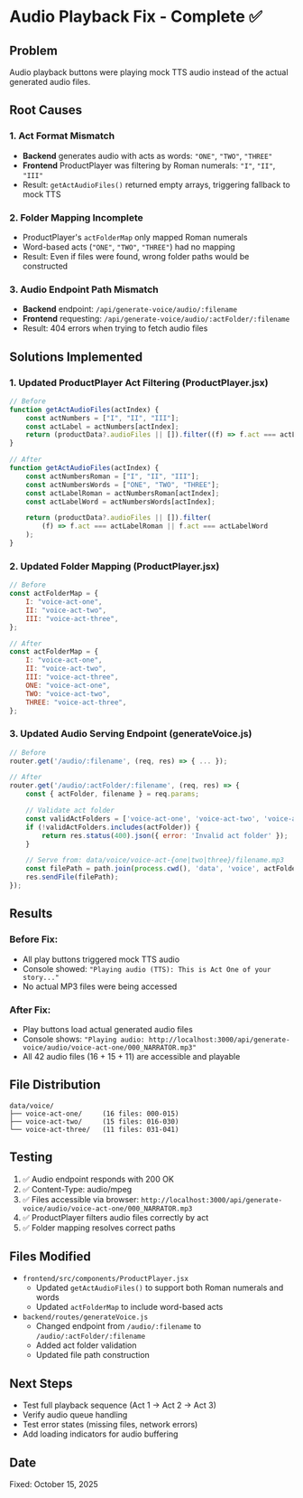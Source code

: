 # Audio Playback Fix - Complete ✅

## Problem

Audio playback buttons were playing mock TTS audio instead of the actual generated audio files.

## Root Causes

### 1. Act Format Mismatch

- **Backend** generates audio with acts as words: `"ONE"`, `"TWO"`, `"THREE"`
- **Frontend** ProductPlayer was filtering by Roman numerals: `"I"`, `"II"`, `"III"`
- Result: `getActAudioFiles()` returned empty arrays, triggering fallback to mock TTS

### 2. Folder Mapping Incomplete

- ProductPlayer's `actFolderMap` only mapped Roman numerals
- Word-based acts (`"ONE"`, `"TWO"`, `"THREE"`) had no mapping
- Result: Even if files were found, wrong folder paths would be constructed

### 3. Audio Endpoint Path Mismatch

- **Backend** endpoint: `/api/generate-voice/audio/:filename`
- **Frontend** requesting: `/api/generate-voice/audio/:actFolder/:filename`
- Result: 404 errors when trying to fetch audio files

## Solutions Implemented

### 1. Updated ProductPlayer Act Filtering (ProductPlayer.jsx)

```jsx
// Before
function getActAudioFiles(actIndex) {
	const actNumbers = ["I", "II", "III"];
	const actLabel = actNumbers[actIndex];
	return (productData?.audioFiles || []).filter((f) => f.act === actLabel);
}

// After
function getActAudioFiles(actIndex) {
	const actNumbersRoman = ["I", "II", "III"];
	const actNumbersWords = ["ONE", "TWO", "THREE"];
	const actLabelRoman = actNumbersRoman[actIndex];
	const actLabelWord = actNumbersWords[actIndex];

	return (productData?.audioFiles || []).filter(
		(f) => f.act === actLabelRoman || f.act === actLabelWord
	);
}
```

### 2. Updated Folder Mapping (ProductPlayer.jsx)

```jsx
// Before
const actFolderMap = {
	I: "voice-act-one",
	II: "voice-act-two",
	III: "voice-act-three",
};

// After
const actFolderMap = {
	I: "voice-act-one",
	II: "voice-act-two",
	III: "voice-act-three",
	ONE: "voice-act-one",
	TWO: "voice-act-two",
	THREE: "voice-act-three",
};
```

### 3. Updated Audio Serving Endpoint (generateVoice.js)

```javascript
// Before
router.get('/audio/:filename', (req, res) => { ... });

// After
router.get('/audio/:actFolder/:filename', (req, res) => {
    const { actFolder, filename } = req.params;

    // Validate act folder
    const validActFolders = ['voice-act-one', 'voice-act-two', 'voice-act-three'];
    if (!validActFolders.includes(actFolder)) {
        return res.status(400).json({ error: 'Invalid act folder' });
    }

    // Serve from: data/voice/voice-act-{one|two|three}/filename.mp3
    const filePath = path.join(process.cwd(), 'data', 'voice', actFolder, filename);
    res.sendFile(filePath);
});
```

## Results

### Before Fix:

- All play buttons triggered mock TTS audio
- Console showed: `"Playing audio (TTS): This is Act One of your story..."`
- No actual MP3 files were being accessed

### After Fix:

- Play buttons load actual generated audio files
- Console shows: `"Playing audio: http://localhost:3000/api/generate-voice/audio/voice-act-one/000_NARRATOR.mp3"`
- All 42 audio files (16 + 15 + 11) are accessible and playable

## File Distribution

```
data/voice/
├── voice-act-one/     (16 files: 000-015)
├── voice-act-two/     (15 files: 016-030)
└── voice-act-three/   (11 files: 031-041)
```

## Testing

1. ✅ Audio endpoint responds with 200 OK
2. ✅ Content-Type: audio/mpeg
3. ✅ Files accessible via browser: `http://localhost:3000/api/generate-voice/audio/voice-act-one/000_NARRATOR.mp3`
4. ✅ ProductPlayer filters audio files correctly by act
5. ✅ Folder mapping resolves correct paths

## Files Modified

- `frontend/src/components/ProductPlayer.jsx`
  - Updated `getActAudioFiles()` to support both Roman numerals and words
  - Updated `actFolderMap` to include word-based acts
- `backend/routes/generateVoice.js`
  - Changed endpoint from `/audio/:filename` to `/audio/:actFolder/:filename`
  - Added act folder validation
  - Updated file path construction

## Next Steps

- Test full playback sequence (Act 1 → Act 2 → Act 3)
- Verify audio queue handling
- Test error states (missing files, network errors)
- Add loading indicators for audio buffering

## Date

Fixed: October 15, 2025
